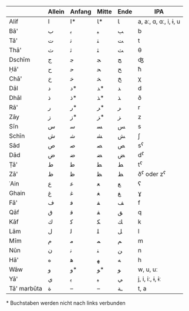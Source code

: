 |     | Allein | Anfang | Mitte | Ende | IPA |
| --- | --- | --- | --- | --- | --- |
| Alif | ﺍ   | ﺍ*  | ﺎ*  | ﺎ   | a, aː, ɑ, ɑː, i, ɨ, u |
| Bā' | ﺏ   | ﺑ   | ﺒ   | ﺐ   | b   |
| Tā' | ﺕ   | ﺗ   | ﺘ   | ﺖ   | t   |
| Thā' | ﺙ   | ﺛ   | ﺜ   | ﺚ   | θ   |
| Dschīm | ﺝ   | ﺟ   | ﺠ   | ﺞ   | ʤ   |
| Ḥā' | ﺡ   | ﺣ   | ﺤ   | ﺢ   | ħ   |
| Chā' | ﺥ   | ﺧ   | ﺨ   | ﺦ   | χ   |
| Dāl | ﺩ   | ﺩ*  | ﺪ*  | ﺪ   | d   |
| Dhāl | ﺫ   | ﺫ*  | ﺬ*  | ﺬ   | ð   |
| Rā' | ﺭ   | ﺭ*  | ﺮ*  | ﺮ   | r   |
| Zāy | ﺯ   | ﺯ*  | ﺰ*  | ﺰ   | z   |
| Sīn | ﺱ   | ﺳ   | ﺴ   | ﺲ   | s   |
| Schīn | ﺵ   | ﺷ   | ﺸ   | ﺶ   | ʃ   |
| Sād | ﺹ   | ﺻ   | ﺼ   | ﺺ   | sˁ  |
| Dād | ﺽ   | ﺿ   | ﻀ   | ﺾ   | dˁ  |
| Ṭā' | ﻁ   | ﻃ   | ﻄ   | ﻂ   | tˁ  |
| Zā' | ﻅ   | ﻇ   | ﻈ   | ﻆ   | ðˁ oder zˁ |
| ʿAin | ﻉ   | ﻋ   | ﻌ   | ﻊ   | ʕ   |
| Ghain | ﻍ   | ﻏ   | ﻐ   | ﻎ   | ɣ   |
| Fā' | ﻑ   | ﻓ   | ﻔ   | ﻒ   | f   |
| Qāf | ﻕ   | ﻗ   | ﻘ   | ﻖ   | q   |
| Kāf | ﻙ   | ﻛ   | ﻜ   | ﻚ   | k   |
| Lām | ﻝ   | ﻟ   | ﻠ   | ﻞ   | l   |
| Mīm | ﻡ   | ﻣ   | ﻤ   | ﻢ   | m   |
| Nūn | ﻥ   | ﻧ   | ﻨ   | ﻦ   | n   |
| Hā' | ﻩ   | ﻫ   | ﻬ   | ﻪ   | h   |
| Wāw | ﻭ   | ﻭ*  | ﻮ*  | ﻮ   | w, u, uː |
| Yā' | ي   | ﻳ   | ﻴ   | ﻲ   | j, i, iː, ɨ, ɨː |
| Tā' marbūta | ة   | –   | –   | ـة  | t, a |

\* Buchstaben werden nicht nach links verbunden
